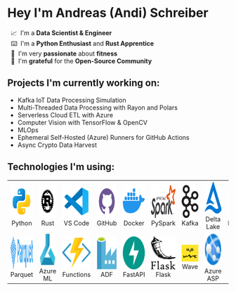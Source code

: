 # Hey I'm Andreas (Andi) Schreiber
  
&nbsp; 📈 &nbsp;I'm a **Data Scientist & Engineer**  
&nbsp; ⌨️ &nbsp;I'm a **Python Enthusiast** and **Rust Apprentice**  
&nbsp; 💪 &nbsp;I'm very **passionate** about **fitness**  
&nbsp; 🙏 &nbsp;I'm **grateful** for the **Open-Source Community**

## Projects I'm currently working on:
* Kafka IoT Data Processing Simulation
* Multi-Threaded Data Processing with Rayon and Polars
* Serverless Cloud ETL with Azure
* Computer Vision with TensorFlow & OpenCV
* MLOps
* Ephemeral Self-Hosted (Azure) Runners for GitHub Actions
* Async Crypto Data Harvest

## Technologies I'm using:
<table cellspacing="5" cellpadding="5" width="100%">

  <tr> 
    <td align="center"><a><img src="images/svg/python.svg" height="75px" width="75px"/><br>Python</a></td>
    <td align="center"><a><img src="images/svg/rust.svg" height="75px" width="75px"/><br>Rust</a></td>
    <td align="center"><a><img src="images/svg/vs_code.svg" height="75px" width="75px"/><br>VS Code</a></td>
    <td align="center"><a><img src="images/svg/github_vio.svg" height="75px" width="75px"/><br>GitHub</a></td>
    <td align="center"><a><img src="images/svg/docker.svg" height="75px" width="75px"/><br>Docker</a></td>
    <td align="center"><a><img src="images/svg/spark.svg" height="75px" width="75px"/><br>PySpark</a></td>
    <td align="center"><a><img src="images/svg/kafka.svg" height="75px" width="75px"/><br>Kafka</a></td>
    <td align="center"><a><img src="images/svg/delta_lake.svg" height="75px" width="75px"/><br>Delta Lake</a></td>
    <td align="center"><a><img src="images/svg/apache_arrow.svg" height="75px" width="75px"/><br>PyArrow</a></td>
  </tr>

  <tr></tr>

  <tr>
    <td align="center"><a><img src="images/svg/apache_parquet.svg" height="75px" width="75px"/><br>Parquet</a></td>
    <td align="center"><a><img src="images/svg/azure_ml.svg" height="75px" width="75px" ><br>Azure ML</a></td>
    <td align="center"><a><img src="images/svg/azure_functions.svg" height="75px" width="75px"><br>Functions</a></td>
    <td align="center"><a><img src="images/svg/azure_data_factory.svg" height="75px" width="75px"/><br>ADF</a></td>
    <td align="center"><a><img src="images/svg/fastapi.svg" height="75px" width="75px"/><br>FastAPI</a></td>
    <td align="center"><a><img src="images/svg/flask.svg" height="75px" width="75px"/><br>Flask</a></td>
    <td align="center"><a><img src="images/png/wave.png" width="75px"/><br>Wave</a></td>
    <td align="center"><a><img src="images/svg/azure_app_services.svg" height="75px" width="75px"/><br>Azure ASP</a></td>
  </tr>

</table>

